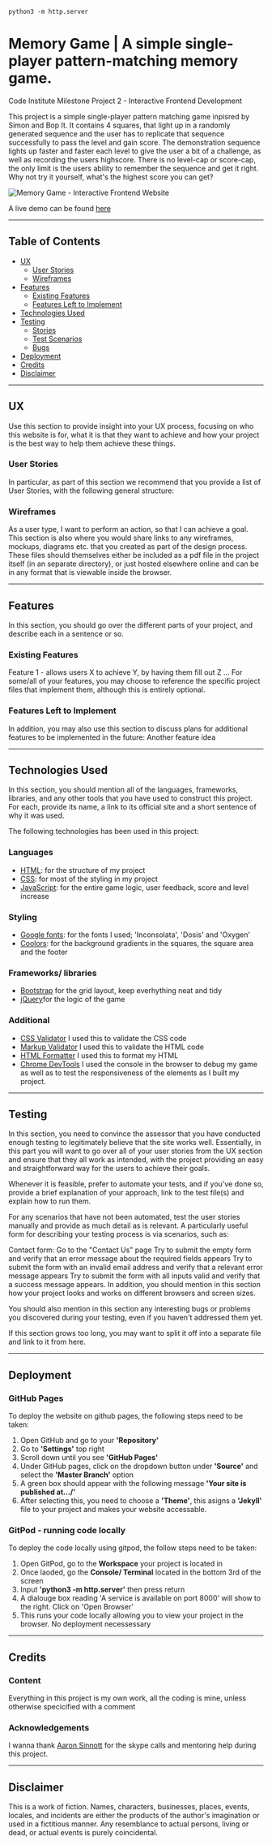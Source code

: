 `python3 -m http.server`
# Memory Game | A simple single-player pattern-matching memory game.

Code Institute Milestone Project 2 - Interactive Frontend Development

This project is a simple single-player pattern matching game inpisred by Simon and Bop It. It contains 4 squares, that light up in a randomly generated sequence and the user has to replicate that sequence successfully to pass the level and gain score. The demonstration sequence lights up faster and faster each level to give the user a bit of a challenge, as well as recording the users highscore. There is no level-cap or score-cap, the only limit is the users ability to remember the sequence and get it right. Why not try it yourself, what's the highest score you can get? 

![Memory Game - Interactive Frontend Website](https://github.com/shaamuus/milestone-project-2/blob/master/attachments/responsive-website.jpg "Memory Game - Interactive Frontend Website")

A live demo can be found [here](https://shaamuus.github.io/milestone-project-2/)

---

## Table of Contents
- [UX](#ux)
  * [User Stories](#user-stories)
  * [Wireframes](#wireframes)
- [Features](#features)
  * [Existing Features](#existing-features)
  * [Features Left to Implement](#features-left-to-implement)
- [Technologies Used](#technologies-used)
- [Testing](#testing)
  * [Stories](#stories)
  * [Test Scenarios](#test-scenarios)
  * [Bugs](#bugs)
- [Deployment](#deployment)
- [Credits](#credits)
- [Disclaimer](#disclaimer)

---

## UX
Use this section to provide insight into your UX process, focusing on who this website is for, what it is that they want to achieve and how your project is the best way to help them achieve these things.

### User Stories
In particular, as part of this section we recommend that you provide a list of User Stories, with the following general structure:

### Wireframes
As a user type, I want to perform an action, so that I can achieve a goal.
This section is also where you would share links to any wireframes, mockups, diagrams etc. that you created as part of the design process. These files should themselves either be included as a pdf file in the project itself (in an separate directory), or just hosted elsewhere online and can be in any format that is viewable inside the browser.

---

## Features
In this section, you should go over the different parts of your project, and describe each in a sentence or so.

### Existing Features
Feature 1 - allows users X to achieve Y, by having them fill out Z
...
For some/all of your features, you may choose to reference the specific project files that implement them, although this is entirely optional.

### Features Left to Implement
In addition, you may also use this section to discuss plans for additional features to be implemented in the future:
Another feature idea

---

## Technologies Used
In this section, you should mention all of the languages, frameworks, libraries, and any other tools that you have used to construct this project. For each, provide its name, a link to its official site and a short sentence of why it was used.

The following technologies has been used in this project:

### Languages
- [HTML](https://en.wikipedia.org/wiki/HTML): for the structure of my project
- [CSS](https://en.wikipedia.org/wiki/Cascading_Style_Sheets): for most of the styling in my project
- [JavaScript](https://en.wikipedia.org/wiki/JavaScript): for the entire game logic, user feedback, score and level increase

### Styling
- [Google fonts](https://fonts.google.com/): for the fonts I used; 'Inconsolata', 'Dosis' and 'Oxygen'
- [Coolors](https://coolors.co/gradients): for the background gradients in the squares, the square area and the footer

### Frameworks/ libraries
- [Bootstrap](https://getbootstrap.com/) for the grid layout, keep everhything neat and tidy
- [jQuery](https://code.jquery.com/)for the logic of the game

### Additional
- [CSS Validator](https://jigsaw.w3.org/css-validator/validator.html.en) I used this to validate the CSS code
- [Markup Validator](https://validator.w3.org/) I used this to validate the HTML code
- [HTML Formatter](https://htmlformatter.com/) I used this to format my HTML
- [Chrome DevTools](https://developers.google.com/web/tools/chrome-devtools) I used the console in the browser to debug my game as well as to test the responsiveness of the elements as I built my project.

---

## Testing
In this section, you need to convince the assessor that you have conducted enough testing to legitimately believe that the site works well. Essentially, in this part you will want to go over all of your user stories from the UX section and ensure that they all work as intended, with the project providing an easy and straightforward way for the users to achieve their goals.

Whenever it is feasible, prefer to automate your tests, and if you've done so, provide a brief explanation of your approach, link to the test file(s) and explain how to run them.

For any scenarios that have not been automated, test the user stories manually and provide as much detail as is relevant. A particularly useful form for describing your testing process is via scenarios, such as:

Contact form:
Go to the "Contact Us" page
Try to submit the empty form and verify that an error message about the required fields appears
Try to submit the form with an invalid email address and verify that a relevant error message appears
Try to submit the form with all inputs valid and verify that a success message appears.
In addition, you should mention in this section how your project looks and works on different browsers and screen sizes.

You should also mention in this section any interesting bugs or problems you discovered during your testing, even if you haven't addressed them yet.

If this section grows too long, you may want to split it off into a separate file and link to it from here.

---

## Deployment
### GitHub Pages

To deploy the website on github pages, the following steps need to be taken:

1. Open GitHub and go to your **'Repository'**
2. Go to **'Settings'** top right
3. Scroll down until you see **'GitHub Pages'**
4. Under GitHub pages, click on the dropdown button under **'Source'** and select the **'Master Branch'** option
5. A green box should appear with the following message **'Your site is published at.../'**
6. After selecting this, you need to choose a **'Theme'**, this asigns a **'Jekyll'** file to your project and makes your website accessable.


### GitPod - running code locally

To deploy the code locally using gitpod, the follow steps need to be taken:

1. Open GitPod, go to the **Workspace** your project is located in
2. Once laoded, go the **Console/ Terminal** located in the bottom 3rd of the screen
3. Input **'python3 -m http.server'** then press return
4. A dialouge box reading 'A service is available on port 8000' will show to the right. Click on 'Open Browser'
5. This runs your code locally allowing you to view your project in the browser. No deployment necessessary

---

## Credits
### Content
Everything in this project is my own work, all the coding is mine, unless otherwise specicified with a comment

### Acknowledgements
I wanna thank [Aaron Sinnott](https://github.com/aaronsnig501) for the skype calls and mentoring help during this project.


---

## Disclaimer

This is a work of fiction. Names, characters, businesses, places, events, locales, and incidents are either the products of the author's imagination or used in a fictitious manner. Any resemblance to actual persons, living or dead, or actual events is purely coincidental.

